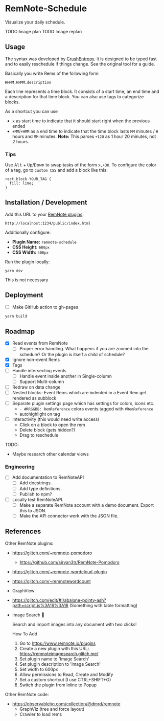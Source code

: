 # RemNote-Schedule

Visualize your daily schedule.

TODO Image plan
TODO Image replan

## Usage

The syntax was developed by [CrushEntropy](https://crushentropy.com/). It is designed to be typed fast and to easily reschedule if things change. See the original tool for a guide.

Basically you write Rems of the following form

```
HHMM,HHMM,description
```

Each line represents a time block. It consists of a start time, an end time and a description for that time block.
You can also use tags to categorize blocks.

As a shortcut you can use

- `x` as start time to indicate that it should start right when the previous ended
- `+MM`/`+HMM` as a end time to indicate that the time block lasts `MM` minutes / `H` hours and `MM` minutes. **Note:** This parses `+120` as 1 hour 20 minutes, not 2 hours.

### Tips

Use <kbd>Alt</kbd> + <kbd>Up</kbd>/<kbd>Down</kbd> to swap tasks of the form `x,+30`.
To configure the color of a tag, go to `Custom CSS` and add a block like this:

```
rect.block.YOUR_TAG {
  fill: lime;
}
```

## Installation / Development

Add this URL to your [RemNote plugins](https://www.remnote.io/plugins):

```
http://localhost:1234/public/index.html
```

Additionally configure:

- **Plugin Name:** `remnote-schedule`
- **CSS Height:** `600px`
- **CSS Width:** `400px`

Run the plugin locally:

```
yarn dev
```

This is not necessary

## Deployment

- [ ] Make GitHub action to gh-pages

```sh
yarn build
```

## Roadmap

- [x] Read events from RemNote
  - [ ] Proper error handling. What happens if you are zoomed into the schedule? Or the plugin is itself a child of schedule?
- [x] Ignore non-event Rems
- [x] Tags
- [ ] Handle intersecting events
  - [ ] Handle event inside another in Single-column
  - [ ] Support Multi-column
- [ ] Redraw on data change
- [ ] Nested blocks: Event Rems which are indented in a Event Rem get rendered as subblock
- [ ] Separate plugin settings page which has settings for colors, icons etc.
  - `- #RRGGBB: RemReference` colors events tagged with `#RemReference`
  - autohighlight on tag
- [ ] Interactivity (this would need write access)
  - Click on a block to open the rem
  - Delete block (gets hidden?)
  - Drag to reschedule

TODO:

- Maybe research other calendar views

### Engineering

- [ ] Add documentation to RemNoteAPI
  - [ ] Add docstrings.
  - [ ] Add type definitions.
  - [ ] Publish to npm?
- [ ] Locally test RemNoteAPI.
  - [ ] Make a separate RemNote account with a demo document. Export this to JSON.
  - [ ] Make the API connector work with the JSON file.

## References

Other RemNote plugins:

- https://glitch.com/~remnote-pomodoro
  - https://github.com/sirvan3tr/RemNote-Pomodoro
- https://glitch.com/~remnote-wordcloud-plugin
- https://glitch.com/~remnotewordcount
- GraphView
- https://glitch.com/edit/#!/abalone-pointy-ash?path=script.js%3A16%3A18 (Something with table formatting)
- Image Search :mag_right:

  Search and import images into any document with two clicks!

  How To Add

  1. Go to https://www.remnote.io/plugins
  2. Create a new plugin with this URL: https://remnoteimagesearch.glitch.me/
  3. Set plugin name to 'Image Search'
  4. Set plugin description to 'Image Search'
  5. Set width to 600px
  6. Allow permissions to Read, Create and Modify
  7. Set a custom shortcut (I use CTRL+SHIFT+G)
  8. Switch the plugin from Inline to Popup

Other RemNote code:

- https://observablehq.com/collection/@dmrd/remnote
  - GraphViz (tree and force layout)
  - Crawler to load rems
